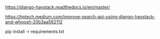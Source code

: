 https://django-haystack.readthedocs.io/en/master/


https://hptech.medium.com/improve-search-api-using-django-haystack-and-whoosh-20b3aa562112


pip install -r requirements.txt
